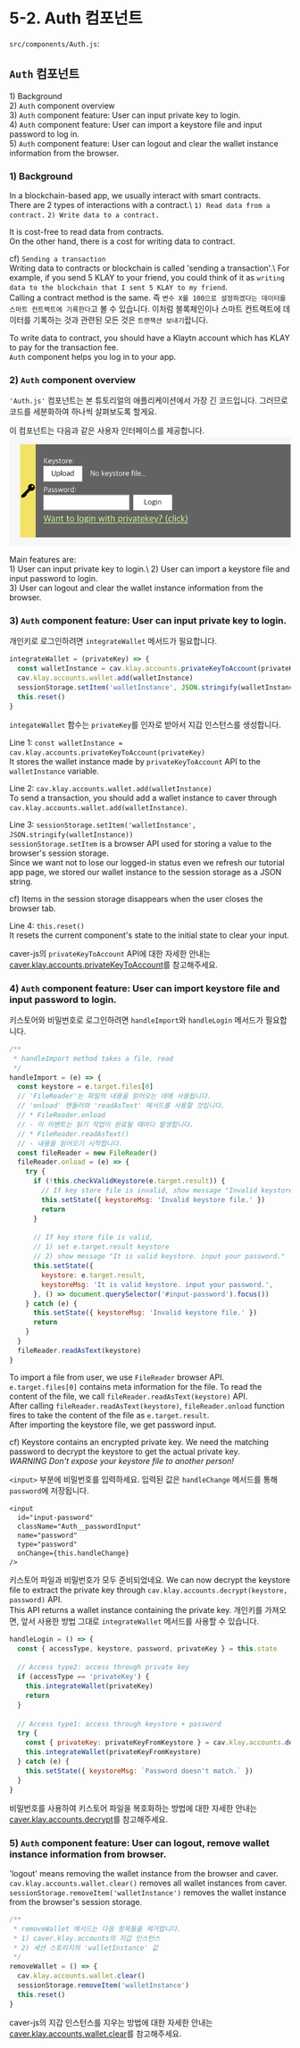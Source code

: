 # 5-2. Auth 컴포넌트

`src/components/Auth.js`:

## `Auth` 컴포넌트 <a href="#auth-component" id="auth-component"></a>

1\) Background\
2\) `Auth` component overview\
3\) `Auth` component feature: User can input private key to login.\
4\) `Auth` component feature: User can import a keystore file and input password to log in.\
5\) `Auth` component feature: User can logout and clear the wallet instance information from the browser.

### 1) Background <a href="#1-background" id="1-background"></a>

In a blockchain-based app, we usually interact with smart contracts.\
There are 2 types of interactions with a contract.\ `1) Read data from a contract.` `2) Write data to a contract.`

It is cost-free to read data from contracts.\
On the other hand, there is a cost for writing data to contract.

cf) `Sending a transaction`\
Writing data to contracts or blockchain is called 'sending a transaction'.\ For example, if you send 5 KLAY to your friend, you could think of it as `writing data to the blockchain that I sent 5 KLAY to my friend`.\
Calling a contract method is the same. 즉 `변수 X를 100으로 설정하겠다는 데이터를 스마트 컨트랙트에 기록한다`고 볼 수 있습니다. 이처럼 블록체인이나 스마트 컨트랙트에 데이터를 기록하는 것과 관련된 모든 것은 `트랜잭션 보내기`랍니다.

To write data to contract, you should have a Klaytn account which has KLAY to pay for the transaction fee.\
`Auth` component helps you log in to your app.

### 2) `Auth` component overview <a href="#2-auth-component-overview" id="2-auth-component-overview"></a>

`'Auth.js'` 컴포넌트는 본 튜토리얼의 애플리케이션에서 가장 긴 코드입니다. 그러므로 코드를 세분화하여 하나씩 살펴보도록 할게요.

이 컴포넌트는 다음과 같은 사용자 인터페이스를 제공합니다. ![auth 컴포넌트](../../../../bapp/tutorials/count-bapp/images/tutorial-auth-component.png)

Main features are:\
1\) User can input private key to login.\ 2\) User can import a keystore file and input password to login.\
3\) User can logout and clear the wallet instance information from the browser.

### 3) `Auth` component feature: User can input private key to login. <a href="#3-auth-component-feature-user-can-input-private-key-to-login" id="3-auth-component-feature-user-can-input-private-key-to-login"></a>

개인키로 로그인하려면 `integrateWallet` 메서드가 필요합니다.

```javascript
integrateWallet = (privateKey) => {
  const walletInstance = cav.klay.accounts.privateKeyToAccount(privateKey)
  cav.klay.accounts.wallet.add(walletInstance)
  sessionStorage.setItem('walletInstance', JSON.stringify(walletInstance))
  this.reset()
}
```

`integateWallet` 함수는 `privateKey`를 인자로 받아서 지갑 인스턴스를 생성합니다.

Line 1: `const walletInstance = cav.klay.accounts.privateKeyToAccount(privateKey)`\
It stores the wallet instance made by `privateKeyToAccount` API to the `walletInstance` variable.

Line 2: `cav.klay.accounts.wallet.add(walletInstance)`\
To send a transaction, you should add a wallet instance to caver through `cav.klay.accounts.wallet.add(walletInstance)`.

Line 3: `sessionStorage.setItem('walletInstance', JSON.stringify(walletInstance))`\
`sessionStorage.setItem` is a browser API used for storing a value to the browser's session storage.\
Since we want not to lose our logged-in status even we refresh our tutorial app page, we stored our wallet instance to the session storage as a JSON string.

cf) Items in the session storage disappears when the user closes the browser tab.

Line 4: `this.reset()`\
It resets the current component's state to the initial state to clear your input.

caver-js의 `privateKeyToAccount` API에 대한 자세한 안내는 [caver.klay.accounts.privateKeyToAccount](../../../sdk/caver-js/v1.4.1/api-references/caver.klay.accounts.md#privatekeytoaccount)를 참고해주세요.

### 4) `Auth` component feature: User can import keystore file and input password to login. <a href="#4-auth-component-feature-user-can-import-keystore-file-and-input-password-to-log" id="4-auth-component-feature-user-can-import-keystore-file-and-input-password-to-log"></a>

키스토어와 비밀번호로 로그인하려면 `handleImport`와 `handleLogin` 메서드가 필요합니다.

```javascript
/**
 * handleImport method takes a file, read
 */
handleImport = (e) => {
  const keystore = e.target.files[0]
  // 'FileReader'는 파일의 내용을 읽어오는 데에 사용됩니다.
  // 'onload' 핸들러와 'readAsText' 메서드를 사용할 것입니다.
  // * FileReader.onload
  // - 이 이벤트는 읽기 작업이 완료될 때마다 발생합니다.
  // * FileReader.readAsText()
  // - 내용을 읽어오기 시작합니다.
  const fileReader = new FileReader()
  fileReader.onload = (e) => {
    try {
      if (!this.checkValidKeystore(e.target.result)) {
        // If key store file is invalid, show message "Invalid keystore file."
        this.setState({ keystoreMsg: 'Invalid keystore file.' })
        return
      }

      // If key store file is valid,
      // 1) set e.target.result keystore
      // 2) show message "It is valid keystore. input your password."
      this.setState({
        keystore: e.target.result,
        keystoreMsg: 'It is valid keystore. input your password.',
      }, () => document.querySelector('#input-password').focus())
    } catch (e) {
      this.setState({ keystoreMsg: 'Invalid keystore file.' })
      return
    }
  }
  fileReader.readAsText(keystore)
}
```

To import a file from user, we use `FileReader` browser API.\
`e.target.files[0]` contains meta information for the file. To read the content of the file, we call `fileReader.readAsText(keystore)` API.\
After calling `fileReader.readAsText(keystore)`, `fileReader.onload` function fires to take the content of the file as `e.target.result`.\
After importing the keystore file, we get password input.

cf) Keystore contains an encrypted private key. We need the matching password to decrypt the keystore to get the actual private key.\
_WARNING Don't expose your keystore file to another person!_

`<input>` 부분에 비밀번호를 입력하세요. 입력된 값은 `handleChange` 메서드를 통해 `password`에 저장됩니다.

```markup
<input
  id="input-password"
  className="Auth__passwordInput"
  name="password"
  type="password"
  onChange={this.handleChange}
/>
```

키스토어 파일과 비밀번호가 모두 준비되었네요. We can now decrypt the keystore file to extract the private key through `cav.klay.accounts.decrypt(keystore, password)` API.\
This API returns a wallet instance containing the private key. 개인키를 가져오면, 앞서 사용한 방법 그대로 `integrateWallet` 메서드를 사용할 수 있습니다.

```javascript
handleLogin = () => {
  const { accessType, keystore, password, privateKey } = this.state

  // Access type2: access through private key
  if (accessType == 'privateKey') {
    this.integrateWallet(privateKey)
    return
  }

  // Access type1: access through keystore + password
  try {
    const { privateKey: privateKeyFromKeystore } = cav.klay.accounts.decrypt(keystore, password)
    this.integrateWallet(privateKeyFromKeystore)
  } catch (e) {
    this.setState({ keystoreMsg: `Password doesn't match.` })
  }
}
```

비밀번호를 사용하여 키스토어 파일을 복호화하는 방법에 대한 자세한 안내는 [caver.klay.accounts.decrypt](../../../sdk/caver-js/v1.4.1/api-references/caver.klay.accounts.md#decrypt)를 참고해주세요.

### 5) `Auth` component feature: User can logout, remove wallet instance information from browser. <a href="#5-auth-component-feature-user-can-logout-remove-wallet-instance-information-from" id="5-auth-component-feature-user-can-logout-remove-wallet-instance-information-from"></a>

'logout' means removing the wallet instance from the browser and caver.\
`cav.klay.accounts.wallet.clear()` removes all wallet instances from caver.\
`sessionStorage.removeItem('walletInstance')` removes the wallet instance from the browser's session storage.

```javascript
/**
 * removeWallet 메서드는 다음 항목들을 제거합니다.
 * 1) caver.klay.accounts의 지갑 인스턴스
 * 2) 세션 스토리지의 'walletInstance' 값
 */
removeWallet = () => {
  cav.klay.accounts.wallet.clear()
  sessionStorage.removeItem('walletInstance')
  this.reset()
}
```

caver-js의 지갑 인스턴스를 지우는 방법에 대한 자세한 안내는 [caver.klay.accounts.wallet.clear](../../../sdk/caver-js/v1.4.1/api-references/caver.klay.accounts.md#wallet-clear)를 참고해주세요.
